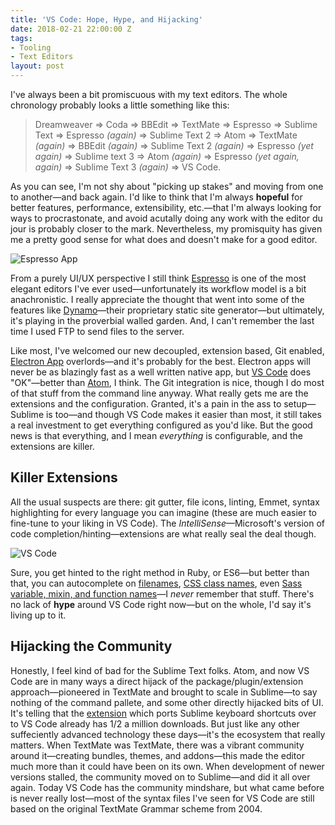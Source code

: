 ```yaml
---
title: 'VS Code: Hope, Hype, and Hijacking'
date: 2018-02-21 22:00:00 Z
tags:
- Tooling
- Text Editors
layout: post
---
```


I've always been a bit promiscuous with my text editors. The whole chronology probably looks a little something like this:

> Dreamweaver => Coda => BBEdit => TextMate => Espresso => Sublime Text => Espresso _(again)_ => Sublime Text 2 => Atom => TextMate _(again)_ => BBEdit _(again)_ => Sublime Text 2 _(again)_ => Espresso _(yet again)_ => Sublime text 3 => Atom _(again)_ => Espresso _(yet again, again)_ => Sublime Text 3 _(again)_ => VS Code.

As you can see, I'm not shy about "picking up stakes" and moving from one to another—and back again. I'd like to think that I'm always **hopeful** for better features, performance, extensibility, etc.—that I'm always looking for ways to procrastonate, and avoid acutally doing any work with the editor du jour is probably closer to the mark. Nevertheless, my promisquity has given me a pretty good sense for what does and doesn't make for a good editor.

![Espresso App](/images/espresso.png)

From a purely UI/UX perspective I still think [Espresso](https://espressoapp.com) is one of the most elegant editors I've ever used—unfortunately its workflow model is a bit anachronistic. I really appreciate the thought that went into some of the features like [Dynamo](http://help.espressoapp.com/dynamo/)—their proprietary static site generator—but ultimately, it's playing in the proverbial walled garden. And, I can't remember the last time I used FTP to send files to the server.

Like most, I've welcomed our new decoupled, extension based, Git enabled, [Electron App](https://electronjs.org) overlords—and it's probably for the best. Electron apps will never be as blazingly fast as a well written native app, but [VS Code](https://code.visualstudio.com) does "OK"—better than [Atom](https://atom.io), I think. The Git integration is nice, though I do most of that stuff from the command line anyway. What really gets me are the extensions and the configuration. Granted, it's a pain in the ass to setup—Sublime is too—and though VS Code makes it easier than most, it still takes a real investment to get everything configured as you'd like. But the good news is that everything, and I mean _everything_ is configurable, and the extensions are killer.

## Killer Extensions

All the usual suspects are there: git gutter, file icons, linting, Emmet, syntax highlighting for every language you can imagine (these are much easier to fine-tune to your liking in VS Code). The _IntelliSense_—Microsoft's version of code completion/hinting—extensions are what really seal the deal though.

![VS Code](/images/vscode.png)

Sure, you get hinted to the right method in Ruby, or ES6—but better than that, you can autocomplete on [filenames](https://marketplace.visualstudio.com/items?itemName=christian-kohler.path-intellisense), [CSS class names](https://marketplace.visualstudio.com/items?itemName=Zignd.html-css-class-completion), even [Sass variable, mixin, and function names](https://marketplace.visualstudio.com/items?itemName=mrmlnc.vscode-scss)—I _never_ remember that stuff. There's no lack of **hype** around VS Code right now—but on the whole, I'd say it's living up to it.

## Hijacking the Community

Honestly, I feel kind of bad for the Sublime Text folks. Atom, and now VS Code are in many ways a direct hijack of the package/plugin/extension approach—pioneered in TextMate and brought to scale in Sublime—to say nothing of the command pallete, and some other directly hijacked bits of UI. It's telling that the [extension](https://marketplace.visualstudio.com/items?itemName=ms-vscode.sublime-keybindings) which ports Sublime keyboard shortcuts over to VS Code already has 1/2 a million downloads. But just like any other suffeciently advanced technology these days—it's the ecosystem that really matters. When TextMate was TextMate, there was a vibrant community around it—creating bundles, themes, and addons—this made the editor much more than it could have been on its own. When development of newer versions stalled, the community moved on to Sublime—and did it all over again. Today VS Code has the community mindshare, but what came before is never really lost—most of the syntax files I've seen for VS Code are still based on the original TextMate Grammar scheme from 2004.